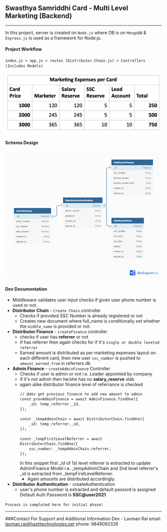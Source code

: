 ## Swasthya Samriddhi Card - Multi Level Marketing (Backend)
***

In this project, server is created on `Node.js` where DB is on `MongoDB` & `Express.js` is used as a framework for Node.js.

#### Project Workflow
`index.js > app.js > routes (Distributor.Chain.js) > Controllers (Includes Models)`

<img src="./public/Screen%20Shot%202021-08-05%20at%2008.46.13.png"/>

#### Schema Design

<img src="./public/MLM-SSC.png"/>

#### Dev Documentation
* Middleware validates user input checks if given user phone number is used or not.
* **Distributor Chain** - `Create Chain` controller
  - Checks if provided SSC Number is already registered or not
  - Creates new document where full_name is conditionally set whether the `middle_name` is provided or not.
* **Distributor Finance** -  `createFinance` controller
  - checks if user has **referrer** or not 
  - if has referrer then again checks for if it's `single or double leveled referrer`
  - Earned amount is distributed as per marketing expenses layout on each different card, then new user `ssc_number` is pushed to `amount_earned_from` in referrers db
* **Admin Finance** - `createAdminFinance` Controller
  - Checks if user is admin or not i.e. Leader appointed by company
  - if it's not admin then he/she has no **salary_reserve** slab
  - again alike distributor finance level of referrance is checked
    ```
    // @dev get previous finance to add new amount to admin
    const prevAdminFinance = await AdminFinance.findOne({
        _id: temp_referrer._id,
    });

    const _tempAdminChain = await DistributorChain.findOne({
        _id: temp_referrer._id,
    });

    const _tempFirstLevelReferrer = await DistributorChain.findOne({
        ssc_number: _tempAdminChain.referrer,
    });
    ```
    In this snippet first _id of 1st level referrer is extracted to update AdminFinance Model i.e. _tempAdminChain and 2nd level referrer's _id is extracted from _tempFirstLevelReferrer.
    - Again amounts are distributed accordingly.
* **Distributor Authentication** - createAuthentication
  - user's phone number is extracted and default passord is assigned Default Auth Password is **SSC@user2021**

`Process is completed here for initial phase!`

***
###Contact For Support and Additional Information
Dev - Laxman Rai
email: laxman.rai@hashtechnologies.net
phone: 9849092326